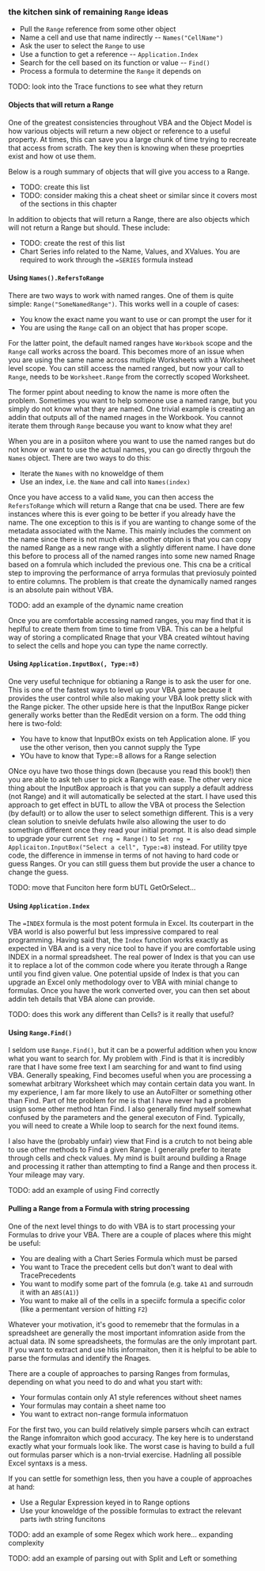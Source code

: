 ### the kitchen sink of remaining `Range` ideas

- Pull the `Range` reference from some other object
- Name a cell and use that name indirectly -- `Names("CellName")`
- Ask the user to select the `Range` to use
- Use a function to get a reference -- `Application.Index`
- Search for the cell based on its function or value -- `Find()`
- Process a formula to determine the `Range` it depends on

TODO: look into the Trace functions to see what they return

#### Objects that will return a Range

One of the greatest consistencies throughout VBA and the Object Model is how various objects will return a new object or reference to a useful property. At times, this can save you a large chunk of time trying to recreate that access from scrath. The key then is knowing when these proeprties exist and how ot use them.

Below is a rough summary of objects that will give you access to a Range.

- TODO: create this list
- TODO: consider making this a cheat sheet or similar since it covers most of the sections in this chapter

In addition to objects that will return a Range, there are also objects which will not return a Range but should. These include:

- TODO: create the rest of this list
- Chart Series info related to the Name, Values, and XValues. You are required to work through the `=SERIES` formula instead

#### Using `Names().RefersToRange`

There are two ways to work with named ranges. One of them is quite simple: `Range("SomeNamedRange")`. This works well in a couple of cases:

- You know the exact name you want to use or can prompt the user for it
- You are using the `Range` call on an object that has proper scope.

For the latter point, the default named ranges have `Workbook` scope and the `Range` call works across the board. This becomes more of an issue when you are using the same name across multiple Worksheets with a Worksheet level scope. You can still access the named ranged, but now your call to `Range`, needs to be `Worksheet.Range` from the correctly scoped Worksheet.

The former ppint about needing to know the name is more often the problem. Sometimes you want to help someone use a named range, but you simply do not know what they are named. One trivial example is creating an addin that outputs all of the named rnages in the Workbook. You cannot iterate them through `Range` because you want to know what they are!

When you are in a posiiton where you want to use the named ranges but do not know or want to use the actual names, you can go directly thrgouh the `Names` object. There are two ways to do this:

- Iterate the `Names` with no knoweldge of them
- Use an index, i.e. the `Name` and call into `Names(index)`

Once you have access to a valid `Name`, you can then access the `RefersToRange` which will return a Range that cna be used. There are few instances where this is ever going to be better if you already have the name. The one exception to this is if you are wanting to change some of the metadata associated with the Name. This mainly includes the comment on the name since there is not much else. another otpion is that you can copy the named Range as a new range with a slightly different name. I have done this before to process all of the named ranges into some new named Rnage based on a fomrula which included the previous one. This cna be a critical step to improving the performance of arrya formulas that previosuly pointed to entire columns. The problem is that create the dynamically named ranges is an absolute pain without VBA.

TODO: add an example of the dynamic name creation

Once you are comfortable accessing named ranges, you may find that it is heplful to create them from time to time from VBA. This can be a helpful way of storing a complicated Rnage that your VBA created wihtout having to select the cells and hope you can type the name correctly.

#### Using `Application.InputBox(, Type:=8)`

One very useful technique for obtianing a Range is to ask the user for one. This is one of the fastest ways to level up your VBA game because it provides the user control while also making your VBA look pretty slick with the Range picker. The other upside here is that the InputBox Range picker generally works better than the RedEdit version on a form. The odd thing here is two-fold:

- You have to know that InputBOx exists on teh Application alone. IF you use the other verison, then you cannot supply the Type
- YOu have to know that Type:=8 allows for a Range selection

ONce oyu have two those things down (because you read this book!) then you are able to ask teh user to pick a Range with ease. The other very nice thing about the InputBox approach is that you can supply a default address (not Range) and it will automatically be selected at the start. I have used this approach to get effect in bUTL to allow the VBA ot process the Selection (by default) or to allow the user to select somethign different. This is a very clean solution to sneivle defulats hwile also allowing the user to do somethign different once they read your initial prompt. It is also dead simple to upgrade your current `Set rng = Range()` to `Set rng = Applicaiton.InputBox("Select a cell", Type:=8)` instead. For utility tpye code, the difference in immense in terms of not having to hard code or guess Ranges. Or you can still guess them but provide the user a chance to change the guess.

TODO: move that Funciton here form bUTL GetOrSelect...

#### Using `Application.Index`

The `=INDEX` formula is the most potent formula in Excel. Its couterpart in the VBA world is also powerful but less impressive compared to real programming. Having said that, the `Index` function works exactly as expected in VBA and is a very nice tool to have if you are comfortable using INDEX in a normal spreadsheet. The real power of Index is that you can use it to replace a lot of the common code where you iterate through a Range until you find given value. One potential upside of Index is that you can upgrade an Excel only methodology over to VBA with minial change to formulas. Once you have the work converted over, you can then set about addin teh details that VBA alone can provide.

TODO: does this work any different than Cells? is it really that useful?

#### Using `Range.Find()`

I seldom use `Range.Find()`, but it can be a powerful addition when you know what you want to search for. My problem with .Find is that it is incredibly rare that I have some free text I am searching for and want to find using VBA. Generally speaking, Find becomes useful when you are processing a somewhat arbitrary Worksheet which may contain certain data you want. In my experience, I am far more likely to use an AutoFilter or something other than Find. Part of hte problem for me is that I have never had a problem usign some other method htan Find. I also generally find myself somewhat confused by the parameters and the general executon of Find. Typically, you will need to create a While loop to search for the next found items.

I also have the (probably unfair) view that Find is a crutch to not being able to use other methods to Find a given Range. I generally prefer to iterate through cells and check values. My mind is built around building a Rnage and processing it rather than attempting to find a Range and then process it. Your mileage may vary.

TODO: add an example of using Find correctly

#### Pulling a Range from a Formula with string processing

One of the next level things to do with VBA is to start processing your Formulas to drive your VBA. There are a couple of places where this might be useful:

- You are dealing with a Chart Series Formula which must be parsed
- You want to Trace the precedent cells but don't want to deal with TracePrecedents
- You want to modify some part of the fomrula (e.g. take `A1` and surroudn it with an `ABS(A1)`)
- You want to make all of the cells in a speciifc formula a specific color (like a permentant version of hitting `F2`)

Whatever your motivation, it's good to rememebr that the formulas in a spreadsheet are generally the most important infomration aside from the actual data. IN some spreadsheets, the formulas are the only improtant part. If you want to extract and use htis informaiton, then it is helpful to be able to parse the formulas and identify the Rnages.

There are a couple of approaches to parsing Ranges from formulas, depending on what you need to do and what you start with:

- Your formulas contain only A1 style references without sheet names
- Your formulas may contain a sheet name too
- You want to extract non-range formula informatuon

For the first two, you can build relatively simple parsers whcih can extract the Range infomraiton which good accuracy. The key here is to understand exactly what your formuals look like. The worst case is having to build a full out formulas parser which is a non-trvial exercise. Hadnling all possible Excel syntaxs is a mess.

If you can settle for somethign less, then you have a couple of approaches at hand:

- Use a Regular Expression keyed in to Range options
- Use your knoweldge of the possible formulas to extract the relevant parts iwth string funcitons

TODO: add an example of some Regex which work here... expanding complexity

TODO: add an example of parsing out with Split and Left or something
